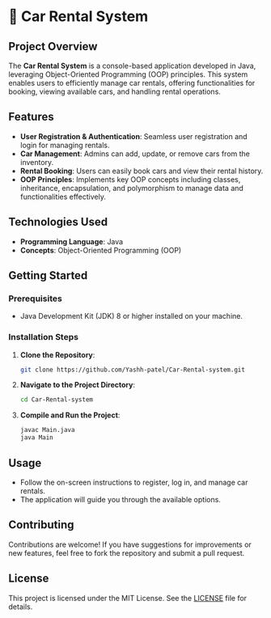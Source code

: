 # 🚗 Car Rental System

## Project Overview

The **Car Rental System** is a console-based application developed in Java, leveraging Object-Oriented Programming (OOP) principles. This system enables users to efficiently manage car rentals, offering functionalities for booking, viewing available cars, and handling rental operations.

## Features

- **User Registration & Authentication**: Seamless user registration and login for managing rentals.
- **Car Management**: Admins can add, update, or remove cars from the inventory.
- **Rental Booking**: Users can easily book cars and view their rental history.
- **OOP Principles**: Implements key OOP concepts including classes, inheritance, encapsulation, and polymorphism to manage data and functionalities effectively.

## Technologies Used

- **Programming Language**: Java
- **Concepts**: Object-Oriented Programming (OOP)

## Getting Started

### Prerequisites

- Java Development Kit (JDK) 8 or higher installed on your machine.

### Installation Steps

1. **Clone the Repository**:
   ```bash
   git clone https://github.com/Yashh-patel/Car-Rental-system.git
   ```

2. **Navigate to the Project Directory**:
   ```bash
   cd Car-Rental-system
   ```

3. **Compile and Run the Project**:
   ```bash
   javac Main.java
   java Main
   ```

## Usage

- Follow the on-screen instructions to register, log in, and manage car rentals.
- The application will guide you through the available options.

## Contributing

Contributions are welcome! If you have suggestions for improvements or new features, feel free to fork the repository and submit a pull request.

## License

This project is licensed under the MIT License. See the [LICENSE](LICENSE) file for details.


